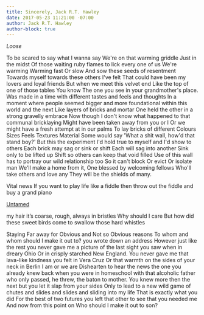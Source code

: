 ```yaml
---
title: Sincerely, Jack R.T. Hawley
date: 2017-05-23 11:21:00 -07:00
author: Jack R.T. Hawley
author-block: true
---
```


_Loose_

To be scared to say what I wanna say 
We're on that warming griddle 
Just in the midst 
Of those waiting ruby flames to lick every one of us 
We're warming 
Warming fast 
Or slow 
And sow these seeds of resentment 
Towards myself towards these others I've felt 
That could have been my lovers and loyal friends 
But when we meet this velvet end 
Like the top of one of those tables 
You know 
The one you see in your grandmother's place. 
Was made in a time  with different tastes and feels and thoughts 
In a moment where people seemed bigger and more foundational within this world and the next 
Like layers of bricks and mortar 
One held the other in a strong gravelly embrace 
Now though 
I don't know what happened to that communal bricklaying
Might have been taken away from you or I 
Or we might have a fresh attempt at in our palms 
To lay bricks of different 
Colours
Sizes 
Feels 
Textures 
Material 
Some would say 
'What a shit wall, how'd that stand boy?' 
But this the experiment I'd hold true to myself and I'd show to others 
Each brick may sag or sink or shift
Each will sag into another
Sink only to be lifted up 
Shift so others can keep that void filled
Use of this wall has to portray our wild relationship too
So it can't block 
Or evict 
Or isolate man
We'll make a home from it, 
One blessed by welcoming fellows 
Who'll take others and love any 
They will be the shields of many. 

Vital news
If you want to play life like a fiddle 
then throw out the fiddle 
and buy a grand piano 



<u>Untamed</u>

my hair
it’s coarse, rough, always in bristles
Why should I care
But how did these sweet birds 
come to swallow those hard whistles 


Staying Far away for Obvious and Not so Obvious reasons 
To whom 
and whom 
should I make it out to?
you wrote down an address 
However just like the rest 
you never gave me a picture of 
the last sight you saw 
when in dreary Ohio 
Or in crisply starched New England. 
You never gave me that lava-like kindness you felt in Vera Cruz 
Or that warmth on the sides of your neck in Berlin 
I am or we are 
Dishearten to hear the news 
the one you already knew 
back when you were in homeschool 
with that alcoholic father
who only passed, he threw, the baton to mother. 
You knew more then the next 
but you let it slap from your sides 
Only to lead to a new wild game of chutes and slides
and slides 
and sliding 
into my life 
That is exactly what you did 
For the best of two futures you left that other to see
that you needed me 
And now 
from this point on 
Who should I make it out to son?

